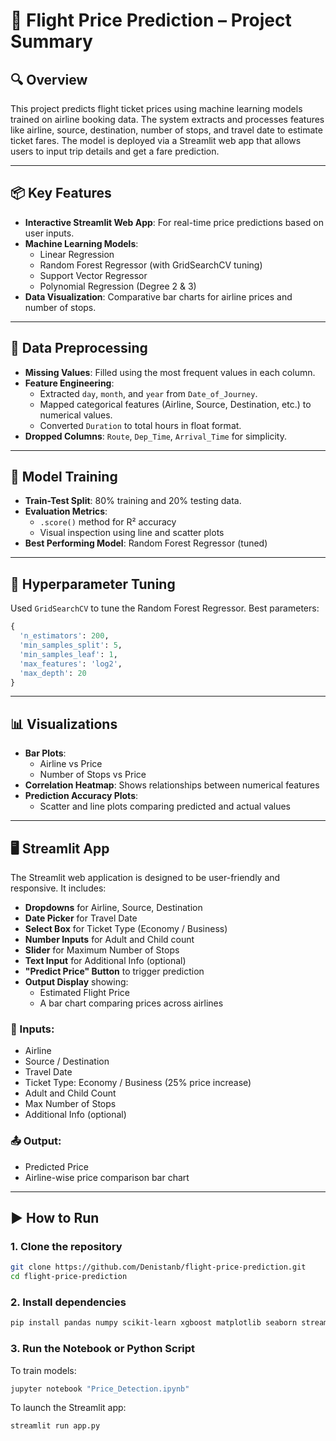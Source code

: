 # 🛫 Flight Price Prediction – Project Summary

## 🔍 Overview
This project predicts flight ticket prices using machine learning models trained on airline booking data. The system extracts and processes features like airline, source, destination, number of stops, and travel date to estimate ticket fares. The model is deployed via a Streamlit web app that allows users to input trip details and get a fare prediction.

---

## 📦 Key Features
- **Interactive Streamlit Web App**: For real-time price predictions based on user inputs.
- **Machine Learning Models**:
  - Linear Regression
  - Random Forest Regressor (with GridSearchCV tuning)
  - Support Vector Regressor
  - Polynomial Regression (Degree 2 & 3)
- **Data Visualization**: Comparative bar charts for airline prices and number of stops.

---

## 🧹 Data Preprocessing
- **Missing Values**: Filled using the most frequent values in each column.
- **Feature Engineering**:
  - Extracted `day`, `month`, and `year` from `Date_of_Journey`.
  - Mapped categorical features (Airline, Source, Destination, etc.) to numerical values.
  - Converted `Duration` to total hours in float format.
- **Dropped Columns**: `Route`, `Dep_Time`, `Arrival_Time` for simplicity.

---

## 🧠 Model Training
- **Train-Test Split**: 80% training and 20% testing data.
- **Evaluation Metrics**:
  - `.score()` method for R² accuracy
  - Visual inspection using line and scatter plots
- **Best Performing Model**: Random Forest Regressor (tuned)

---

## 🧪 Hyperparameter Tuning
Used `GridSearchCV` to tune the Random Forest Regressor. Best parameters:

```python
{
  'n_estimators': 200,
  'min_samples_split': 5,
  'min_samples_leaf': 1,
  'max_features': 'log2',
  'max_depth': 20
}
```

---

## 📊 Visualizations
- **Bar Plots**:
  - Airline vs Price
  - Number of Stops vs Price
- **Correlation Heatmap**: Shows relationships between numerical features
- **Prediction Accuracy Plots**:
  - Scatter and line plots comparing predicted and actual values

---

## 🖥️ Streamlit App
The Streamlit web application is designed to be user-friendly and responsive. It includes:

- **Dropdowns** for Airline, Source, Destination
- **Date Picker** for Travel Date
- **Select Box** for Ticket Type (Economy / Business)
- **Number Inputs** for Adult and Child count
- **Slider** for Maximum Number of Stops
- **Text Input** for Additional Info (optional)
- **"Predict Price" Button** to trigger prediction
- **Output Display** showing:
  - Estimated Flight Price
  - A bar chart comparing prices across airlines
### 🔢 Inputs:
- Airline
- Source / Destination
- Travel Date
- Ticket Type: Economy / Business (25% price increase)
- Adult and Child Count
- Max Number of Stops
- Additional Info (optional)

### 📤 Output:
- Predicted Price
- Airline-wise price comparison bar chart

---

## ▶️ How to Run

### 1. Clone the repository
```bash
git clone https://github.com/Denistanb/flight-price-prediction.git
cd flight-price-prediction
```
 
### 2. Install dependencies
```bash
pip install pandas numpy scikit-learn xgboost matplotlib seaborn streamlit jupyter
```

### 3. Run the Notebook or Python Script
To train models:  
```bash
jupyter notebook "Price_Detection.ipynb"
```
To launch the Streamlit app:  
```bash
streamlit run app.py
```
